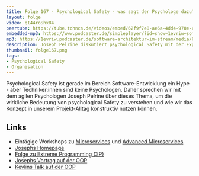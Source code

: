 ```yaml
---
title: Folge 167 - Psychological Safety - was sagt der Psychologe dazu? mit Joseph Pelrine - OOP Special 
layout: folge
video: gI44roShx84
peertube: https://tube.tchncs.de/videos/embed/62f9f7e8-ae6a-4dd4-978e-ca2ec00ca9bc
embedded-mp3: https://www.podcaster.de/simpleplayer/?id=show~1evriw~software-architektur-im-stream~pod-ed5895b0a411f3c7f454c742b8&v=1685711884
mp3: https://1evriw.podcaster.de/software-architektur-im-stream/media/Psychological_Safety_-_was_sagt_der_Psychologe_dazu_mit_Joseph_Pelrine.mp3
description: Joseph Pelrine diskutiert psychological Safety mit der Expertise eines Psychologen
thumbnail: folge167.png
tags:
- Psychological Safety
- Organisation
---
```


Psychological Safety ist gerade im Bereich Software-Entwicklung ein
Hype - aber Techniker:innen sind keine Psychologen. Daher sprechen wir
mit dem agilen Psychologen Joseph Pelrine über dieses Thema, um die
wirkliche Bedeutung von psychological Safety zu verstehen und wie wir
das Konzept in unserem Projekt-Alltag konstruktiv nutzen können.

## Links

* Eintägige Workshops zu
  [Microservices](https://www.socreatory.com/de/trainings/microservices)
  und [Advanced
  Microservices](https://www.socreatory.com/de/trainings/advancedms)
* [Josephs Homepage](https://josephpelrine.com/)
* [Folge zu Extreme Programming (XP)](https://software-architektur.tv/2023/01/20/folge148.html)
* [Josephs Vortrag auf der OOP](https://www.oop-konferenz.de/oop-2023-muenchen/programm/konferenzprogramm#item-5778)
* [Kevlins Talk auf der OOP](https://www.oop-konferenz.de/oop-2023-muenchen/programm/konferenzprogramm#item-5785 )
